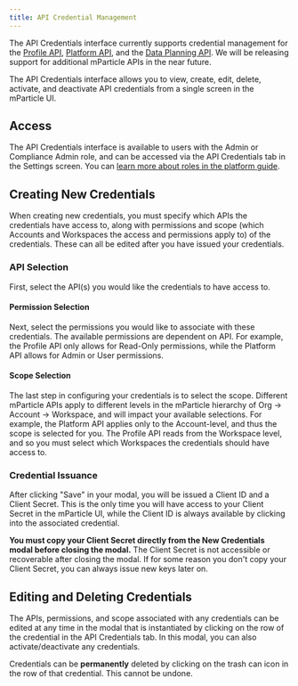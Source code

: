 ```yaml
---
title: API Credential Management
---
```


<aside> The API Credentials interface currently supports credential management for the <a href="/developers/profile-api">Profile API</a>, <a href="/developers/platform">Platform API</a>, and the <a href="/developers/dataplanning-api">Data Planning API</a>. We will be releasing support for additional mParticle APIs in the near future.</aside>

The API Credentials interface allows you to view, create, edit, delete, activate, and deactivate API credentials from a single screen in the mParticle UI.

## Access

The API Credentials interface is available to users with the Admin or Compliance Admin role, and can be accessed via the API Credentials tab in the Settings screen.  You can [learn more about roles in the platform guide](/guides/platform-guide/users).

## Creating New Credentials

When creating new credentials, you must specify which APIs the credentials have access to, along with permissions and scope (which Accounts and Workspaces the access and permissions apply to) of the credentials. These can all be edited after you have issued your credentials.

### API Selection

First, select the API(s) you would like the credentials to have access to.  

#### Permission Selection

Next, select the permissions you would like to associate with these credentials. The available permissions are dependent on API. For example, the Profile API only allows for Read-Only permissions, while the Platform API allows for Admin or User permissions.

#### Scope Selection

The last step in configuring your credentials is to select the scope. Different mParticle APIs apply to different levels in the mParticle hierarchy of Org -> Account -> Workspace, and will impact your available selections. For example, the Platform API applies only to the Account-level, and thus the scope is selected for you. The Profile API reads from the Workspace level, and so you must select which Workspaces the credentials should have access to.

### Credential Issuance

After clicking "Save" in your modal, you will be issued a Client ID and a Client Secret. This is the only time you will have access to your Client Secret in the mParticle UI, while the Client ID is always available by clicking into the associated credential.

<b> You must copy your Client Secret directly from the New Credentials modal before closing the modal.</b> The Client Secret is not accessible or recoverable after closing the modal. If for some reason you don't copy your Client Secret, you can always issue new keys later on.

## Editing and Deleting Credentials

The APIs, permissions, and scope associated with any credentials can be edited at any time in the modal that is instantiated by clicking on the row of the credential in the API Credentials tab. In this modal, you can also activate/deactivate any credentials.

Credentials can be <b>permanently</b> deleted by clicking on the trash can icon in the row of that credential. This cannot be undone.
